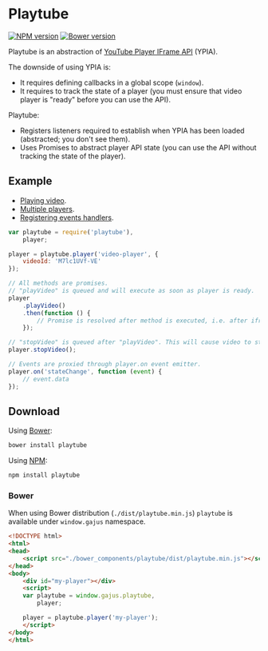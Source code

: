 # Playtube

[![NPM version](http://img.shields.io/npm/v/playtube.svg?style=flat)](https://www.npmjs.org/package/playtube.svg)
[![Bower version](https://badge.fury.io/bo/playtube.svg.svg?v1)](http://badge.fury.io/bo/playtube.svg)

Playtube is an abstraction of [YouTube Player IFrame API](https://developers.google.com/youtube/iframe_api_reference) (YPIA).

The downside of using YPIA is:

* It requires defining callbacks in a global scope (`window`).
* It requires to track the state of a player (you must ensure that video player is "ready" before you can use the API).

Playtube:

* Registers listeners required to establish when YPIA has been loaded (abstracted; you don't see them).
* Uses Promises to abstract player API state (you can use the API without tracking the state of the player).

## Example

* [Playing video](./examples/playing-video/index.html).
* [Multiple players](./examples/multiple-players/index.html).
* [Registering events handlers](./examples/registering-event-handlers/index.html).

```js
var playtube = require('playtube'),
    player;

player = playtube.player('video-player', {
    videoId: 'M7lc1UVf-VE'
});

// All methods are promises.
// "playVideo" is queued and will execute as soon as player is ready.
player
    .playVideo()
    .then(function () {
        // Promise is resolved after method is executed, i.e. after iframe API and video player have been loaded and "playVideo" method executed.
    });

// "stopVideo" is queued after "playVideo". This will cause video to start buffering.
player.stopVideo();

// Events are proxied through player.on event emitter.
player.on('stateChange', function (event) {
    // event.data
});
```

## Download

Using [Bower](http://bower.io/):

```sh
bower install playtube
```

Using [NPM](https://www.npmjs.org/):

```sh
npm install playtube
```

### Bower

When using Bower distribution (`./dist/playtube.min.js`) `playtube` is available under `window.gajus` namespace.

```html
<!DOCTYPE html>
<html>
<head>
    <script src="./bower_components/playtube/dist/playtube.min.js"></script>
</head>
<body>
    <div id="my-player"></div>
    <script>
    var playtube = window.gajus.playtube,
        player;

    player = playtube.player('my-player');
    </script>
</body>
</html>
```
